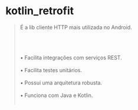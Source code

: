 # kotlin_retrofit


<blockquote>
É a lib cliente HTTP mais utilizada no Android. </br></br></br></br>

• Facilita integrações com serviços REST.  </br></br>
• Facilita testes unitários.  </br></br>
• Possui uma arquitetura robusta. </br></br>
• Funciona com Java e Kotlin.</br></br>

<a>
</blockquote> 
